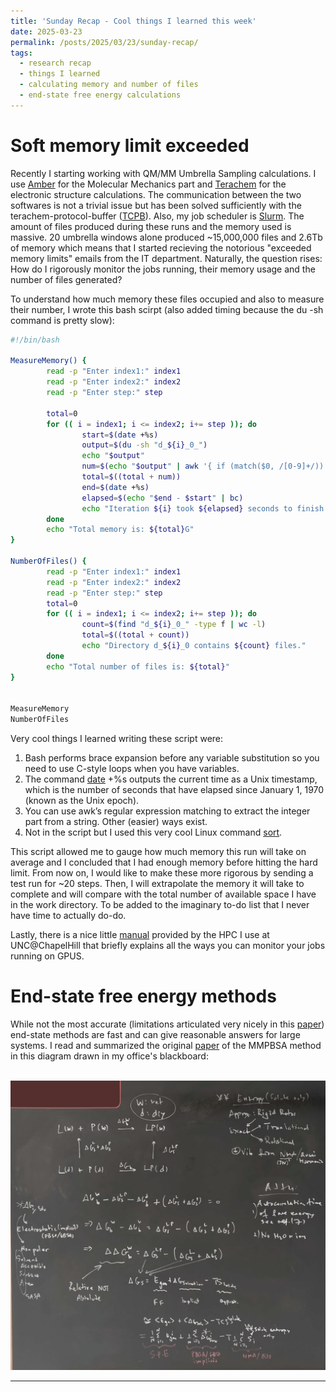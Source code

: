 ```yaml
---
title: 'Sunday Recap - Cool things I learned this week'
date: 2025-03-23
permalink: /posts/2025/03/23/sunday-recap/
tags:
  - research recap
  - things I learned
  - calculating memory and number of files
  - end-state free energy calculations
---
```


# Soft memory limit exceeded

Recently I starting working with QM/MM Umbrella Sampling calculations. I use [Amber](https://ambermd.org) for the Molecular Mechanics part and [Terachem](http://www.petachem.com/products.html) for the electronic structure calculations. The communication between the two softwares is not a trivial issue but has been solved sufficiently with the terachem-protocol-buffer ([TCPB](https://pubmed.ncbi.nlm.nih.gov/36725506/)). Also, my job scheduler is [Slurm](https://slurm.schedmd.com). The amount of files produced during these runs and the memory used is massive. 20 umbrella windows alone produced ~15,000,000 files and 2.6Tb of memory which means that I started recieving the notorious "exceeded memory limits" emails from the IT department. Naturally, the question rises: How do I rigorously monitor the jobs running, their memory usage and the number of files generated?

To understand how much memory these files occupied and also to measure their number, I wrote this bash scirpt (also added timing because the du -sh command is pretty slow):

```bash 
#!/bin/bash

MeasureMemory() {
        read -p "Enter index1:" index1
        read -p "Enter index2:" index2
        read -p "Enter step:" step

        total=0
        for (( i = index1; i <= index2; i+= step )); do
                start=$(date +%s)
                output=$(du -sh "d_${i}_0_")
                echo "$output"
                num=$(echo "$output" | awk '{ if (match($0, /[0-9]+/)) print substr($0, RSTART, RLENGTH) }')
                total=$((total + num))
                end=$(date +%s)
                elapsed=$(echo "$end - $start" | bc)
                echo "Iteration ${i} took ${elapsed} seconds to finish!"
        done
        echo "Total memory is: ${total}G"
}

NumberOfFiles() {
        read -p "Enter index1:" index1
        read -p "Enter index2:" index2
        read -p "Enter step:" step
        total=0
        for (( i = index1; i <= index2; i+= step )); do
                count=$(find "d_${i}_0_" -type f | wc -l)
                total=$((total + count))
                echo "Directory d_${i}_0 contains ${count} files."
        done
        echo "Total number of files is: ${total}"
}


MeasureMemory
NumberOfFiles
```

Very cool things I learned writing these script were:
1. Bash performs brace expansion before any variable substitution so you need to use C-style loops when you have variables.
2. The command [date](https://man7.org/linux/man-pages/man1/date.1.html) +%s outputs the current time as a Unix timestamp, which is the number of seconds that have elapsed since January 1, 1970 (known as the Unix epoch).
3. You can use awk’s regular expression matching to extract the integer part from a string. Other (easier) ways exist.
4. Not in the script but I used this very cool Linux command [sort](https://man7.org/linux/man-pages/man1/sort.1.html).

This script allowed me to gauge how much memory this run will take on average and I concluded that I had enough memory before hitting the hard limit. From now on, I would like to make these more rigorous by sending a test run for ~20 steps. Then, I will extrapolate the memory it will take to complete and will compare with the total number of available space I have in the work directory. To be added to the imaginary to-do list that I never have time to actually do-do. 

Lastly, there is a nice little [manual](https://help.rc.unc.edu/gpumonitor/) provided by the HPC I use at UNC@ChapelHill that briefly explains all the ways you can monitor your jobs running on GPUS. 

# End-state free energy methods

While not the most accurate (limitations articulated very nicely in this [paper](https://pubs.acs.org/doi/10.1021/acs.jpcb.4c06614)) end-state methods are fast and can give reasonable answers for large systems. I read and summarized the original [paper](https://pubs.acs.org/doi/10.1021/ct300418h) of the MMPBSA method in this diagram drawn in my office's blackboard:

<br/><img src='/images/mmpbsa.png'>

---
